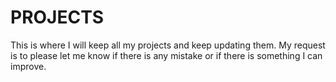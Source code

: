 # PROJECTS
This is where I will keep all my projects and keep updating them. My request is to please let me know if there is any mistake or if there is something I can improve.
